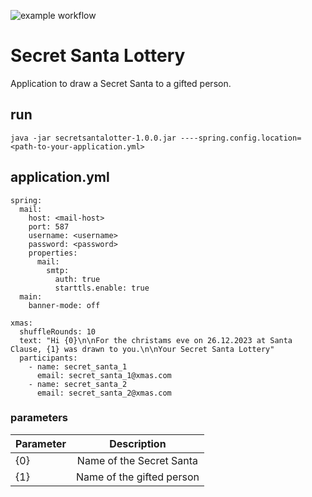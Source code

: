 ![example workflow](https://github.com/ebcFlagman/actions/workflows/gradle.yml/badge.svg)

# Secret Santa Lottery

Application to draw a Secret Santa to a gifted person.

## run

`java -jar secretsantalotter-1.0.0.jar ----spring.config.location=<path-to-your-application.yml>`


## application.yml

```
spring:
  mail:
    host: <mail-host>
    port: 587
    username: <username>
    password: <password>
    properties:
      mail:
        smtp:
          auth: true
          starttls.enable: true
  main:
    banner-mode: off

xmas:
  shuffleRounds: 10
  text: "Hi {0}\n\nFor the christams eve on 26.12.2023 at Santa Clause, {1} was drawn to you.\n\nYour Secret Santa Lottery"
  participants:
    - name: secret_santa_1
      email: secret_santa_1@xmas.com
    - name: secret_santa_2
      email: secret_santa_2@xmas.com
```

### parameters

| Parameter |        Description        |
|-----------|:-------------------------:|
| {0}       | Name of the Secret Santa  |
| {1}       | Name of the gifted person |
